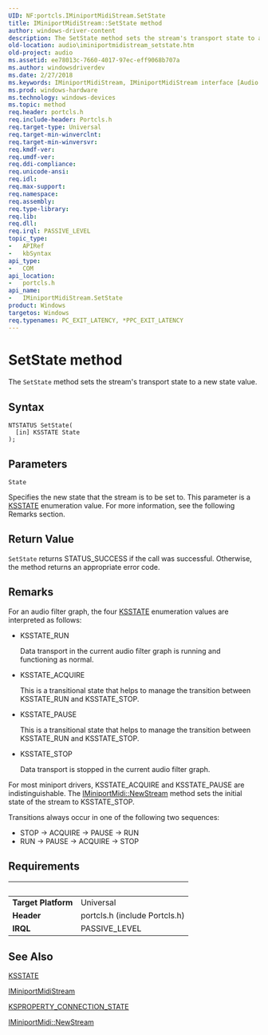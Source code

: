 ```yaml
---
UID: NF:portcls.IMiniportMidiStream.SetState
title: IMiniportMidiStream::SetState method
author: windows-driver-content
description: The SetState method sets the stream's transport state to a new state value.
old-location: audio\iminiportmidistream_setstate.htm
old-project: audio
ms.assetid: ee78013c-7660-4017-97ec-eff9068b707a
ms.author: windowsdriverdev
ms.date: 2/27/2018
ms.keywords: IMiniportMidiStream, IMiniportMidiStream interface [Audio Devices], SetState method, IMiniportMidiStream::SetState, SetState method [Audio Devices], SetState method [Audio Devices], IMiniportMidiStream interface, SetState,IMiniportMidiStream.SetState, audio.iminiportmidistream_setstate, audmp-routines_23f064df-faef-4c45-a58e-c5e3e1d7d7a5.xml, portcls/IMiniportMidiStream::SetState
ms.prod: windows-hardware
ms.technology: windows-devices
ms.topic: method
req.header: portcls.h
req.include-header: Portcls.h
req.target-type: Universal
req.target-min-winverclnt: 
req.target-min-winversvr: 
req.kmdf-ver: 
req.umdf-ver: 
req.ddi-compliance: 
req.unicode-ansi: 
req.idl: 
req.max-support: 
req.namespace: 
req.assembly: 
req.type-library: 
req.lib: 
req.dll: 
req.irql: PASSIVE_LEVEL
topic_type:
-	APIRef
-	kbSyntax
api_type:
-	COM
api_location:
-	portcls.h
api_name:
-	IMiniportMidiStream.SetState
product: Windows
targetos: Windows
req.typenames: PC_EXIT_LATENCY, *PPC_EXIT_LATENCY
---
```



# SetState method
The <code>SetState</code> method sets the stream's transport state to a new state value.

## Syntax

````
NTSTATUS SetState(
  [in] KSSTATE State
);
````

## Parameters

`State`

Specifies the new state that the stream is to be set to. This parameter is a <a href="..\ks\ne-ks-pksstate.md">KSSTATE</a> enumeration value. For more information, see the following Remarks section.


## Return Value

<code>SetState</code> returns STATUS_SUCCESS if the call was successful. Otherwise, the method returns an appropriate error code.

## Remarks

For an audio filter graph, the four <a href="..\ks\ne-ks-pksstate.md">KSSTATE</a> enumeration values are interpreted as follows:

<ul>
<li>
KSSTATE_RUN 

Data transport in the current audio filter graph is running and functioning as normal.

</li>
<li>
KSSTATE_ACQUIRE 

This is a transitional state that helps to manage the transition between KSSTATE_RUN and KSSTATE_STOP.

</li>
<li>
KSSTATE_PAUSE 

This is a transitional state that helps to manage the transition between KSSTATE_RUN and KSSTATE_STOP. 

</li>
<li>
KSSTATE_STOP 

Data transport is stopped in the current audio filter graph.

</li>
</ul>
For most miniport drivers, KSSTATE_ACQUIRE and KSSTATE_PAUSE are indistinguishable. The <a href="https://msdn.microsoft.com/library/windows/hardware/ff536710">IMiniportMidi::NewStream</a> method sets the initial state of the stream to KSSTATE_STOP.

Transitions always occur in one of the following two sequences:

<ul>
<li>
STOP -&gt; ACQUIRE -&gt; PAUSE -&gt; RUN

</li>
<li>
RUN -&gt; PAUSE -&gt; ACQUIRE -&gt; STOP

</li>
</ul>

## Requirements
| &nbsp; | &nbsp; |
| ---- |:---- |
| **Target Platform** | Universal |
| **Header** | portcls.h (include Portcls.h) |
| **IRQL** | PASSIVE_LEVEL |

## See Also

<a href="..\ks\ne-ks-pksstate.md">KSSTATE</a>



<a href="..\portcls\nn-portcls-iminiportmidistream.md">IMiniportMidiStream</a>



<a href="https://msdn.microsoft.com/library/windows/hardware/ff565110">KSPROPERTY_CONNECTION_STATE</a>



<a href="https://msdn.microsoft.com/library/windows/hardware/ff536710">IMiniportMidi::NewStream</a>